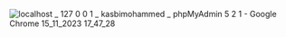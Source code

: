 ![localhost _ 127 0 0 1 _ kasbimohammed _ phpMyAdmin 5 2 1 - Google Chrome 15_11_2023 17_47_28](https://github.com/KasbiMohammed/controle/assets/147922729/0c853bed-da76-4b87-9d35-d61546b39421)
